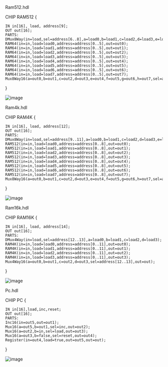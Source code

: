 
Ram512.hdl

CHIP RAM512 {

    IN in[16], load, address[9];
    OUT out[16];
    PARTS:
    DMux8Way(in=load,sel=address[6..8],a=load0,b=load1,c=load2,d=load3,e=load4,f=load5,g=load6,h=load7);
    RAM64(in=in,load=load0,address=address[0..5],out=out0);
    RAM64(in=in,load=load1,address=address[0..5],out=out1);
    RAM64(in=in,load=load2,address=address[0..5],out=out2);
    RAM64(in=in,load=load3,address=address[0..5],out=out3);
    RAM64(in=in,load=load4,address=address[0..5],out=out4);
    RAM64(in=in,load=load5,address=address[0..5],out=out5);
    RAM64(in=in,load=load6,address=address[0..5],out=out6);
    RAM64(in=in,load=load7,address=address[0..5],out=out7);
    Mux8Way16(a=out0,b=out1,c=out2,d=out3,e=out4,f=out5,g=out6,h=out7,sel=address[6..8],out=out);
}

![image](https://github.com/user-attachments/assets/a0223d84-d26d-4888-8c26-833a25e6cce4)

Ram4k.hdl

CHIP RAM4K {

    IN in[16], load, address[12];
    OUT out[16];
    PARTS:
    DMux8Way(in=load,sel=address[9..11],a=load0,b=load1,c=load2,d=load3,e=load4,f=load5,g=load6,h=load7);
    RAM512(in=in,load=load0,address=address[0..8],out=out0);
    RAM512(in=in,load=load1,address=address[0..8],out=out1);
    RAM512(in=in,load=load2,address=address[0..8],out=out2);
    RAM512(in=in,load=load3,address=address[0..8],out=out3);
    RAM512(in=in,load=load4,address=address[0..8],out=out4);
    RAM512(in=in,load=load5,address=address[0..8],out=out5);
    RAM512(in=in,load=load6,address=address[0..8],out=out6);
    RAM512(in=in,load=load7,address=address[0..8],out=out7);
    Mux8Way16(a=out0,b=out1,c=out2,d=out3,e=out4,f=out5,g=out6,h=out7,sel=address[9..11],out=out);
}

![image](https://github.com/user-attachments/assets/c6940a5b-b19d-4dd5-b480-cc778cd54c4f)

Ram16k.hdl

CHIP RAM16K {

    IN in[16], load, address[14];
    OUT out[16];
    PARTS:
    DMux4Way(in=load,sel=address[12..13],a=load0,b=load1,c=load2,d=load3);
    RAM4K(in=in,load=load0,address=address[0..11],out=out0);
    RAM4K(in=in,load=load1,address=address[0..11],out=out1);
    RAM4K(in=in,load=load2,address=address[0..11],out=out2);
    RAM4K(in=in,load=load3,address=address[0..11],out=out3);
    Mux4Way16(a=out0,b=out1,c=out2,d=out3,sel=address[12..13],out=out);
}

![image](https://github.com/user-attachments/assets/7af74ec1-6e3e-40c9-bb34-4f730d95c317)

Pc.hdl

CHIP PC {

    IN in[16],load,inc,reset;
    OUT out[16];
    PARTS:
    Inc16(in=out5,out=out1);
    Mux16(a=out5,b=out1,sel=inc,out=out2);
    Mux16(a=out2,b=in,sel=load,out=out3);
    Mux16(a=out3,b=false,sel=reset,out=out4);
    Register(in=out4,load=true,out=out5,out=out);

}

![image](https://github.com/user-attachments/assets/a5418d53-c9d0-4432-b803-b3686b2cef48)




